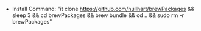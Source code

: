 * Install Command: "it clone https://github.com/nullhart/brewPackages && sleep 3 && cd brewPackages && brew bundle && cd .. && sudo rm -r brewPackages"
